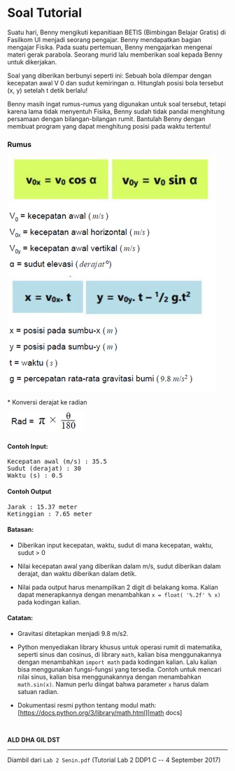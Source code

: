 # Soal Tutorial

Suatu hari, Benny mengikuti kepanitiaan BETIS (Bimbingan Belajar Gratis) di
Fasilkom UI menjadi seorang pengajar. Benny mendapatkan bagian mengajar Fisika.
Pada suatu pertemuan, Benny mengajarkan mengenai materi gerak parabola. Seorang
murid lalu memberikan soal kepada Benny untuk dikerjakan.

Soal yang diberikan berbunyi seperti ini: Sebuah bola dilempar dengan kecepatan
awal V 0 dan sudut kemiringan α. Hitunglah posisi bola tersebut (x, y) setelah
t detik berlalu!

Benny masih ingat rumus-rumus yang digunakan untuk soal tersebut, tetapi karena
lama tidak menyentuh Fisika, Benny sudah tidak pandai menghitung persamaan
dengan bilangan-bilangan rumit. Bantulah Benny dengan membuat program yang
dapat menghitung posisi pada waktu tertentu!

### Rumus

![rumus](../images/lab02_c_01.jpg)

\* Konversi derajat ke radian

![konversiradian](../images/lab02_c_02.jpg)

#### Contoh Input:

<pre>
Kecepatan awal (m/s) : 35.5
Sudut (derajat) : 30
Waktu (s) : 0.5
</pre>

#### Contoh Output

<pre>
Jarak : 15.37 meter
Ketinggian : 7.65 meter
</pre>

#### Batasan:

- Diberikan input kecepatan, waktu, sudut di mana kecepatan, waktu, sudut > 0

- Nilai kecepatan awal yang diberikan dalam m/s, sudut diberikan dalam derajat,
  dan waktu diberikan dalam detik.

- Nilai pada output harus menampilkan 2 digit di belakang koma. Kalian dapat
  menerapkannya dengan menambahkan `x = float( '%.2f' % x)` pada kodingan
  kalian.

#### Catatan:

- Gravitasi ditetapkan menjadi 9.8 m/s2.

- Python menyediakan library khusus untuk operasi rumit di matematika, seperti
  sinus dan cosinus, di library `math`, kalian bisa menggunakannya dengan
  menambahkan `import math` pada kodingan kalian. Lalu kalian bisa menggunakan
  fungsi-fungsi yang tersedia. Contoh untuk mencari nilai sinus, kalian bisa
  menggunakannya dengan menambahkan `math.sin(x)`. Namun perlu diingat bahwa
  parameter `x` harus dalam satuan radian.

- Dokumentasi resmi python tentang modul math:
  [https://docs.python.org/3/library/math.html][math docs]

<br>

**ALD DHA GIL DST**

---

Diambil dari `Lab 2 Senin.pdf` (Tutorial Lab 2 DDP1 C -- 4 September 2017)

[math docs]: https://docs.python.org/3/library/math.html
